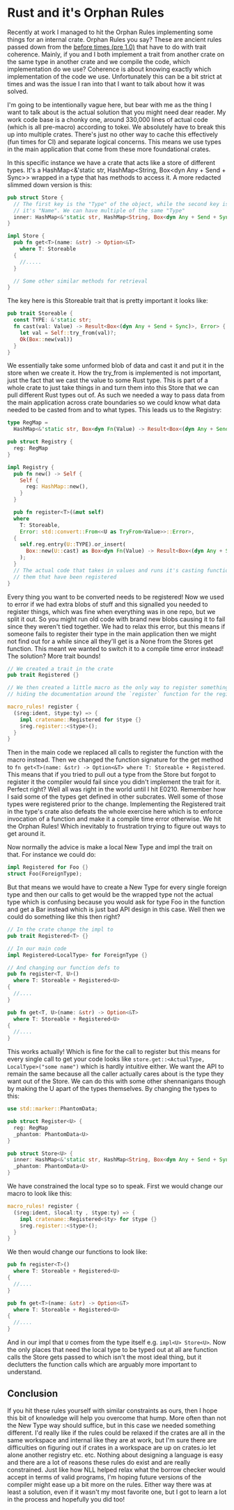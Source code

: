 # Rust and it's Orphan Rules

Recently at work I managed to hit the Orphan Rules implementing some things for
an internal crate. Orphan Rules you say? These are ancient rules passed down
from the [before times (pre 1.0)](http://smallcultfollowing.com/babysteps/blog/2015/01/14/little-orphan-impls)
that have to do with trait coherence. Mainly, if you and I both implement a
trait from another crate on the same type in another crate and we compile the
code, which implementation do we use? Coherence is about knowing exactly which
implementation of the code we use. Unfortunately this can be a bit strict at
times and was the issue I ran into that I want to talk about how it was solved.

I'm going to be intentionally vague here, but bear with me as the thing I want
to talk about is the actual solution that you might need dear reader. My work
code base is a chonky one, around 330,000 lines of actual code (which is all
pre-macro) according to tokei. We absolutely have to break this up into multiple
crates. There's just no other way to cache this effectively (fun times for CI)
and separate logical concerns. This means we use types in the main application
that come from these more foundational crates.

In this specific instance we have a crate that acts like a store of different
types. It's a HashMap<&'static str, HashMap<String, Box<dyn Any + Send + Sync>>
wrapped in a type that has methods to access it. A more redacted slimmed down
version is this:

```rust
pub struct Store {
  // The first key is the "Type" of the object, while the second key is
  // it's "Name". We can have multiple of the same "Type"
  inner: HashMap<&'static str, HashMap<String, Box<dyn Any + Send + Sync>>
}

impl Store {
  pub fn get<T>(name: &str) -> Option<&T>
    where T: Storeable
  {
    //.....
  }

  // Some other similar methods for retrieval
}
```

The key here is this Storeable trait that is pretty important it looks like:

```rust
pub trait Storeable {
  const TYPE: &'static str;
  fn cast(val: Value) -> Result<Box<(dyn Any + Send + Sync)>, Error> {
    let val = Self::try_from(val)?;
    Ok(Box::new(val))
  }
}
```

We essentially take some unformed blob of data and cast it and put it in the
store when we create it. How the try_from is implemented is not important, just
the fact that we cast the value to some Rust type. This is part of a whole crate
to just take things in and turn them into this Store that we can pull different
Rust types out of. As such we needed a way to pass data from the main
application across crate boundaries so we could know what data needed to be
casted from and to what types. This leads us to the Registry:

```rust
type RegMap =
  HashMap<&'static str, Box<dyn Fn(Value) -> Result<Box<(dyn Any + Send + Sync)>, Error>>>;

pub struct Registry {
  reg: RegMap
}

impl Registry {
  pub fn new() -> Self {
    Self {
      reg: HashMap::new(),
    }
  }

  pub fn register<T>(&mut self)
  where
    T: Storeable,
    Error: std::convert::From<<U as TryFrom<Value>>::Error>,
  {
    self.reg.entry(U::TYPE).or_insert(
      Box::new(U::cast) as Box<dyn Fn(Value) -> Result<Box<(dyn Any + Send + Sync)>, Error>>
    );
  }
  // The actual code that takes in values and runs it's casting functions on 
  // them that have been registered
}
```

Every thing you want to be converted needs to be registered! Now we used to
error if we had extra blobs of stuff and this signalled you needed to register
things, which was fine when everything was in one repo, but we split it out. So
you might run old code with brand new blobs causing it to fail since they
weren't tied together. We had to relax this error, but this means if someone
fails to register their type in the main application then we might not find out
for a while since all they'll get is a None from the Stores get function. This
meant we wanted to switch it to a compile time error instead! The solution?
More trait bounds!

```rust
// We created a trait in the crate
pub trait Registered {}

// We then created a little macro as the only way to register something
// hiding the documentation around the `register` function for the registry

macro_rules! register {
  ($reg:ident, $type:ty) => {
    impl cratename::Registered for $type {}
    $reg.register::<$type>();
  }
}
```

Then in the main code we replaced all calls to register the function with the
macro instead. Then we changed the function signature for the get method to `fn
get<T>(name: &str) -> Option<&T> where T: Storeable + Registered`. This means
that if you tried to pull out a type from the Store but forgot to register it
the compiler would fail since you didn't implement the trait for it. Perfect
right? Well all was right in the world until I hit E0210. Remember how I said
some of the types get defined in other subcrates. Well some of those types were
registered prior to the change. Implementing the Registered trait in the type's
crate also defeats the whole exercise here which is to enforce invocation of a
function and make it a compile time error otherwise. We hit the Orphan Rules!
Which inevitably to frustration trying to figure out ways to get around it.

Now normally the advice is make a local New Type and impl the trait on that. For
instance we could do:

```rust
impl Registered for Foo {}
struct Foo(ForeignType);
```

But that means we would have to create a New Type for every single foreign type
and then our calls to get would be the wrapped type not the actual type which is
confusing because you would ask for type Foo in the function and get a Bar
instead which is just bad API design in this case. Well then we could do
something like this then right?

```rust
// In the crate change the impl to
pub trait Registered<T> {}

// In our main code
impl Registered<LocalType> for ForeignType {} 

// And changing our function defs to
pub fn register<T, U>() 
  where T: Storeable + Registered<U>
{
  //....
}

pub fn get<T, U>(name: &str) -> Option<&T>
  where T: Storeable + Registered<U>
{
  //....
}
```

This works actually! Which is fine for the call to register but this means for
every single call to get your code looks like `store.get::<ActualType,
LocalType>("some name")` which is hardly intuitive either. We want the API to
remain the same because all the caller actually cares about is the type they
want out of the Store. We can do this with some other shennanigans though by
making the U apart of the types themselves. By changing the types to this:

```rust
use std::marker::PhantomData;

pub struct Register<U> {
  reg: RegMap
  _phantom: PhantomData<U>
}

pub struct Store<U> {
  inner: HashMap<&'static str, HashMap<String, Box<dyn Any + Send + Sync>>
  _phantom: PhantomData<U>
}
```

We have constrained the local type so to speak. First we would change our macro
to look like this:

```rust
macro_rules! register {
  ($reg:ident, $local:ty , $type:ty) => {
    impl cratename::Registered<$ty> for $type {}
    $reg.register::<$type>();
  }
}
```

We then would change our functions to look like:

```rust
pub fn register<T>() 
  where T: Storeable + Registered<U>
{
  //....
}

pub fn get<T>(name: &str) -> Option<&T>
  where T: Storeable + Registered<U>
{
  //....
}
```

And in our impl that `U` comes from the type itself e.g. `impl<U> Store<U>`. Now the
only places that need the local type to be typed out at all are function calls
the Store gets passed to which isn't the most ideal thing, but it declutters the
function calls which are arguably more important to understand.

## Conclusion

If you hit these rules yourself with similar constraints as ours, then I hope
this bit of knowledge will help you overcome that hump. More often than not the
New Type way should suffice, but in this case we needed something different. I'd
really like if the rules could be relaxed if the crates are all in the same
workspace and internal like they are at work, but I'm sure there are
difficulties on figuring out if crates in a workspace are up on crates.io let
alone another registry etc. etc. Nothing about designing a language is easy and
there are a lot of reasons these rules do exist and are really constrained. Just
like how NLL helped relax what the borrow checker would accept in terms of valid
programs, I'm hoping future versions of the compiler might ease up a bit more on
the rules. Either way there was at least a solution, even if it wasn't my most
favorite one, but I got to learn a lot in the process and hopefully you did too!
